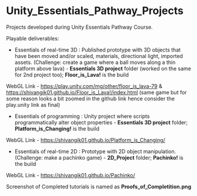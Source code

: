 # Unity_Essentials_Pathway_Projects
 
Projects developed during Unity Essentials Pathway Course.

Playable deliverables:
- Essentials of real-time 3D : Published prototype with 3D objects that have been moved and/or scaled, materials, directional light, imported assets. (Challenge: create a game where a ball moves along a thin platform above lava) - **Essentials 3D project** folder (worked on the same for 2nd project too); **Floor_is_Lava!** is the build

WebGL Link - https://play.unity.com/mg/other/floor_is_lava-79 & https://shivangik01.github.io/Floor_is_Lava!/index.html (same game but for some reason looks a bit zoomed in the github link hence consider the play.unity link as final)

- Essentials of programming : Unity project where scripts programmatically alter object properties -  **Essentials 3D project** folder; **Platform_is_Changing!** is the build

WebGL Link - https://shivangik01.github.io/Platform_is_Changing/

- Essentials of real-time 2D : Prototype with 2D object manipulation. (Challenge: make a pachinko game) - **2D_Project** folder; **Pachinko!** is the build

WebGL Link - https://shivangik01.github.io/Pachinko/


Screenshot of Completed tutorials is named as **Proofs_of_Completition.png**
